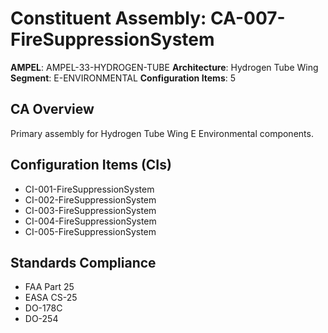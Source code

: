 # Constituent Assembly: CA-007-FireSuppressionSystem

**AMPEL**: AMPEL-33-HYDROGEN-TUBE
**Architecture**: Hydrogen Tube Wing
**Segment**: E-ENVIRONMENTAL
**Configuration Items**: 5

## CA Overview
Primary assembly for Hydrogen Tube Wing E Environmental components.

## Configuration Items (CIs)
- CI-001-FireSuppressionSystem
- CI-002-FireSuppressionSystem
- CI-003-FireSuppressionSystem
- CI-004-FireSuppressionSystem
- CI-005-FireSuppressionSystem

## Standards Compliance
- FAA Part 25
- EASA CS-25
- DO-178C
- DO-254
